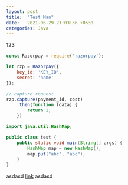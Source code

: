 ```yaml
---
layout: post
title:  "Test Man"
date:   2021-06-29 21:03:36 +0530
categories: Java
---
```

123

```javascript
const Razorpay = require('razorpay');

let rzp = Razorpay({
	key_id: 'KEY_ID',
	secret: 'name'
});

// capture request
rzp.capture(payment_id, cost)
	.then(function (data) {
		return 2;
	})
```

```java
import java.util.HashMap;

public class test {
    public static void main(String[] args) {
        HashMap map = new HashMap();
        map.put("abc", "abc");
    }
}
```

asdasd [link][blueskytto-docs] asdasd

[blueskytto-docs]: https://github.com/blueskytto
